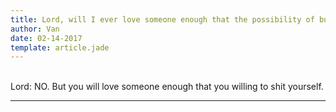 ```yaml
---
title: Lord, will I ever love someone enough that the possibility of building a family with them doesn't scare the shit out of me?
author: Van
date: 02-14-2017
template: article.jade
---
```


<br> Lord: NO. But you will love someone enough that you willing to shit yourself.

---







